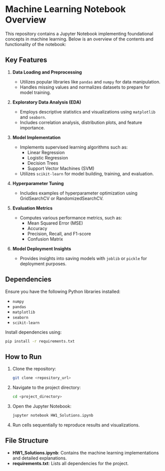 # Machine Learning Notebook Overview

This repository contains a Jupyter Notebook implementing foundational concepts in machine learning. Below is an overview of the contents and functionality of the notebook:

## Key Features

1. **Data Loading and Preprocessing**
   - Utilizes popular libraries like `pandas` and `numpy` for data manipulation.
   - Handles missing values and normalizes datasets to prepare for model training.

2. **Exploratory Data Analysis (EDA)**
   - Employs descriptive statistics and visualizations using `matplotlib` and `seaborn`.
   - Includes correlation analysis, distribution plots, and feature importance.

3. **Model Implementation**
   - Implements supervised learning algorithms such as:
     - Linear Regression
     - Logistic Regression
     - Decision Trees
     - Support Vector Machines (SVM)
   - Utilizes `scikit-learn` for model building, training, and evaluation.

4. **Hyperparameter Tuning**
   - Includes examples of hyperparameter optimization using GridSearchCV or RandomizedSearchCV.

5. **Evaluation Metrics**
   - Computes various performance metrics, such as:
     - Mean Squared Error (MSE)
     - Accuracy
     - Precision, Recall, and F1-score
     - Confusion Matrix

6. **Model Deployment Insights**
   - Provides insights into saving models with `joblib` or `pickle` for deployment purposes.

## Dependencies

Ensure you have the following Python libraries installed:

- `numpy`
- `pandas`
- `matplotlib`
- `seaborn`
- `scikit-learn`

Install dependencies using:
```bash
pip install -r requirements.txt
```

## How to Run

1. Clone the repository:
   ```bash
   git clone <repository_url>
   ```
2. Navigate to the project directory:
   ```bash
   cd <project_directory>
   ```
3. Open the Jupyter Notebook:
   ```bash
   jupyter notebook HW1_Solutions.ipynb
   ```
4. Run cells sequentially to reproduce results and visualizations.

## File Structure

- **HW1_Solutions.ipynb**: Contains the machine learning implementations and detailed explanations.
- **requirements.txt**: Lists all dependencies for the project.
